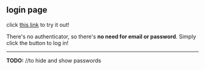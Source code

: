 ## login page

click [this link](https://deyanaaliyah.github.io/) to try it out!


There's no authenticator, so there's **no need for email or password**. Simply click the button to log in!


___
**TODO:**
//to hide and show passwords
